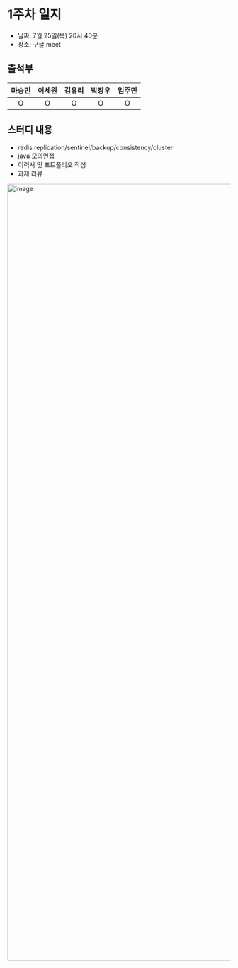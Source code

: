# 1주차 일지
- 날짜: 7월 25일(목) 20시 40분
- 장소: 구글 meet

## 출석부
|마승민|이세원|김유리|박장우|임주민|
|:---:|:---:|:---:|:---:|:---:|
|O|O|O|O|O|

## 스터디 내용
- redis replication/sentinel/backup/consistency/cluster
- java 모의면접
- 이력서 및 포트폴리오 작성
- 과제 리뷰 

<img width="1755" alt="image" src="https://github.com/user-attachments/assets/83737143-6481-43ac-b489-d7613135392e">
